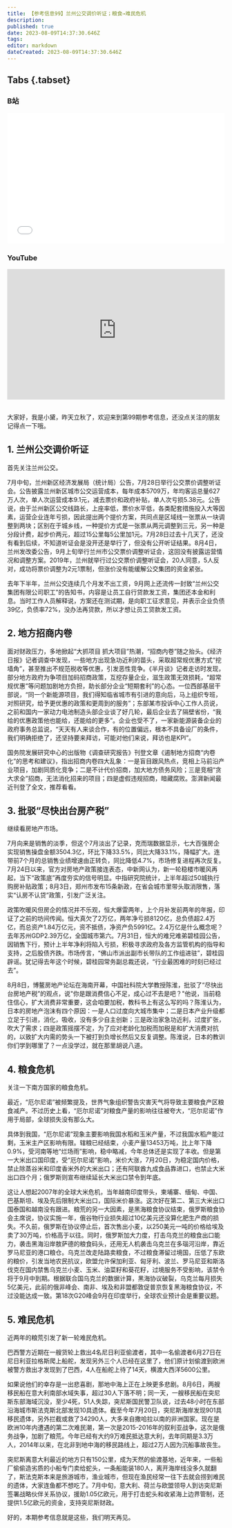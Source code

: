 ```yaml
---
title: 【参考信息99】兰州公交调价听证；粮食→难民危机
description: 
published: true
date: 2023-08-09T14:37:30.646Z
tags: 
editor: markdown
dateCreated: 2023-08-09T14:37:30.646Z
---
```


## Tabs {.tabset}
### B站
<div style="position: relative; padding: 30% 45%;">
<iframe style="position: absolute; width: 100%; height: 100%; left: 0; top: 0;" src="//player.bilibili.com/player.html?&bvid=BV1Hz4y1W7YL&page=1&as_wide=1&high_quality=1&danmaku=1&autoplay=0" scrolling="no" border="0" frameborder="no" framespacing="0" allowfullscreen="true"></iframe>
</div>

### YouTube
<div style="position: relative; padding: 30% 45%;">
<iframe style="position: absolute; top: 0; left: 0; width: 100%; height: 100%;" src="https://www.youtube-nocookie.com/embed/YouTubeVID" title="YouTube video player" frameborder="0" allow="accelerometer; autoplay; clipboard-write; encrypted-media; gyroscope; picture-in-picture" allowfullscreen></iframe>
</div>

## 

大家好，我是小黛，昨天立秋了，欢迎来到第99期参考信息，还没点关注的朋友记得点一下哦。

## 1. 兰州公交调价听证

首先关注兰州公交。

7月中旬，兰州新区经济发展局（统计局）公告，7月28日举行公交票价调整听证会。公告披露兰州新区城市公交运营成本，每年成本5709万，年均客运总量627万人次，单人次运营成本9.1元，减去票价和政府补贴，单人次亏损5.38元。公告说，由于兰州新区公交线路长，上座率低，票价水平低，各类配套措施投入大等因素，运营企业连年亏损，因此提出两个提价方案，共同点是区域线一张票从一块调整到两块；区别在于城乡线，一种提价方式是一张票从两元调整到三元，另一种是分段计费，起步价两元，超过15公里每5公里加1元。7月28日过去十几天了，还没有看到后续，不知道听证会是没开还是举行了，但没有公开听证结果。8月4日，兰州发改委公告，9月上旬举行兰州市公交票价调整听证会，这回没有披露运营情况和调整方案。2019年，兰州就举行过公交票价调整听证会，20人同意，5人反对，成功将票价调整为2元1票制，但涨价没有能缓解公交集团的资金紧张。

去年下半年，兰州公交连续几个月发不出工资，9月网上还流传一封致“兰州公交集团有限公司职工”的告知书，内容是让员工自行贷款发工资，集团还本金和利息。当时工作人员解释说，方案还在测试期，是向职工征求意见，并表示企业负债39亿，负债率72%，没办法再贷款，所以才想让员工贷款发工资。

## 2. 地方招商内卷

面对财政压力，多地掀起“大抓项目 抓大项目”热潮，“招商内卷”随之抬头。《经济日报》记者调查中发现，一些地方出现急功近利的苗头，采取超常规优惠方式“挖墙角”，甚至推出不规范税收等优惠，引发恶性竞争。《半月谈》记者走访时发现，部分地方政府为争项目加码招商政策，互挖存量企业，滋生政策无效损耗，“超常规优惠”等问题加剧地方负担，助长部分企业“短期套利”的心态。一位西部基层干部说，“同一个新能源项目，我们得知临省城市有引进的意向后，马上组织专班，对照研究，给予更优惠的政策和更周到的服务”；东部某市投诉中心工作人员说，之前和国内一家动力电池制造头部企业谈了好几轮，最后企业去了隔壁省份，“我给的优惠政策他也能给，还能给的更多”。企业也受不了，一家新能源装备企业的政府事务总监说，“天天有人来谈合作，有的位置偏远，根本不具备设厂的条件，我们明确拒绝了，还坚持要来拜访，可能对他们来说，拜访也是KPI”。

国务院发展研究中心的出版物《调查研究报告》刊登文章《遏制地方招商“内卷化”的思考和建议》，指出招商内卷四大乱象：一是盲目跟风热点，竞相上马前沿产业项目，加剧同质化竞争；二是不计代价招商，加大地方债务风险；三是竞相“贪大求全”招商，无法消化招来的项目；四是虚假违规招商，暗藏腐败。澎湃新闻最近刊登了全文，推荐看看。


## 3. 批驳“尽快出台房产税”

继续看房地产市场。

7月向来是销售的淡季，但这个7月淡出了记录，克而瑞数据显示，七大百强房企实现销售操盘金额3504.3亿，环比下降33.5%，同比大降33.1%，降幅扩大。连带前7个月的总销售业绩增速由正转负，同比降低4.7%，市场修复进程再次反复。7月24日以来，官方对房地产政策接连表态，中新网认为，新一轮稳楼市暖风再起，当下“政策底”再度夯实的信号明显。中指研究院统计，上半年超过50城执行购房补贴政策；8月3日，郑州市发布15条新政，在省会城市里带头取消限售，落实“认房不认贷”政策，引发广泛关注。

政策吹暖风但房企的情况并不乐观，恒大爆雷两年，上个月补发前两年的年报，印证了之前的坊间传闻。恒大真欠了2万亿，两年净亏损8120亿，总负债超2.4万亿，而总资产1.84万亿元，资不抵债，净资产负5991亿。2.4万亿是什么概念呢？去年苏州GDP2.39万亿，全国城市第六。7月31日，恒大的难兄难弟碧桂园公告，因销售下行，预计上半年净利将陷入亏损，积极寻求政府及各方监管机构的指导和支持，之后股债齐跌。市场传言，“佛山市派出副市长带队的工作组进驻”，碧桂园辟谣。犹记得去年这个时候，碧桂园常务副总裁还说，“行业最困难的时刻已经过去”。

8月8日，博鳌房地产论坛在海南开幕，中国社科院大学教授陈淮，批驳了“尽快出台房地产税”的观点，说"你是跟消费信心不足，成心过不去是吧？"他说，当前稳住信心，扩大消费非常重要，这会咱要加税，教科书上有这么写的吗？陈淮认为，日本的房地产泡沫有四个原因：一是人口过度向大城市集中；二是日本产业升级都立足于引进，消化，吸收，没有多少自主创新；三是政治家急功近利，过度扩张，吹大了需求；四是政策摇摆不定，为了应对老龄化加税而加税是和扩大消费对抗的，以致扩大内需的势头一下被打到负增长然后又反复调整。陈淮说，日本的教训你们学到哪里了？一点没学过，就在那里胡说八道。

## 4. 粮食危机

关注一下南方国家的粮食危机。

最近，“厄尔尼诺”被频繁提及，世界气象组织警告灾害天气将导致主要粮食产区粮食减产。不过历史上看，“厄尔尼诺”对粮食产量的影响往往被夸大，“厄尔尼诺”作用于局部，全球损失没有那么大。

具体到我国，“厄尔尼诺”现象主要影响我国水稻和玉米产量，不过我国水稻产能过剩，玉米主产区影响有限。辖粮已经结束，小麦产量13453万吨，比上年下降0.9%，受河南等地“烂场雨”影响，稳中略减，今年总体还是实现了丰收。但是第一大米出口国印度，受“厄尔尼诺”影响，米价大涨，7月20日，为稳定国内价格，禁止除蒸谷米和印度香米外的大米出口；还有阿联酋九成食品靠进口，也禁止大米出口四个月；俄罗斯则宣布继续延长大米出口禁令到年底。

这让人想起2007年的全球大米危机，当年越南印度带头，柬埔寨、缅甸、中国、巴基斯坦、埃及先后限制大米出口，国际米价暴涨。这次好在第二、第三大米出口国泰国和越南没有跟进。粮荒的另一大因素，是黑海粮食协议结束，俄罗斯粮食协会主席说，协议实施一年，俄谷物行业损失超过10亿美元还没算化肥生产商的损失。不久前，俄罗斯在协议停止后，首次售出小麦，以250美元一吨的价格给埃及卖了30万吨，价格高于以往。同时，俄罗斯加大力度，打击乌克兰的粮食出口能力，袭击黑海沿岸敖萨德的粮食码头，还用无人机袭击乌克兰在多瑙河沿岸，靠近罗马尼亚的港口粮仓。乌克兰改走陆路卖粮食，不过粮食滞留过境国，压低了东欧的粮价，引发当地农民抗议，欧盟允许保加利亚、匈牙利、波兰、罗马尼亚和斯洛伐克在国内禁售乌克兰小麦、玉米、油菜籽和葵花籽，过境服务不受影响，该禁令将于9月中到期。根据联合国乌克兰的数据计算，黑海协议破裂，乌克兰每月损失5亿美元，此前的俄非峰会、南非、埃及和非盟都敦促普京恢复黑海粮食协议，不过没能达成一致。第18次G20峰会9月在印度举行，全球农业预计会是重要议题。

## 5. 难民危机

近两年的粮荒引发了新一轮难民危机。

巴西警方近期在一艘货轮上救出4名尼日利亚偷渡者，其中一名偷渡者6月27日在尼日利亚拉格斯爬上船舵，发现另外三个人已经在这里了，他们原计划偷渡到欧洲被警方救出才发现到了巴西，4人在船舵上待了14天，横渡大西洋5600公里。

如果说他们的幸存是一出悲喜剧，那地中海上正在上映更多悲剧。8月6日，两艘移民船在意大利南部水域失事，超过30人下落不明；同一天，一艘移民船在突尼斯东部海域沉没，至少4死，51人失踪，突尼斯国民警卫队说，过去48小时在东部沿海城市斯法克斯北部发现10具遗体。截至今年7月20日，突尼斯海岸发现901具移民遗体，另外拦截或救了34290人，大多来自撒哈拉以南的非洲国家。现在是欧洲10年内遭遇的第二次难民潮，第一次是2015-2016年的叙利亚战争，这次是俄务战争，加剧了粮荒。今年已经有大约9万难民抵达意大利，去年同期是3.3万人，2014年以来，在北非到地中海的移民路线上，超过2万人因为沉船事故丧生。

突尼斯离意大利最近的地方只有150公里，成为天然的偷渡基地，近年来，一些船厂偷偷造劣质的小船专门卖给蛇头，一条船能装180人，离开海岸线没多久就翻了，斯法克斯本来是旅游城市，渔业城市，但现在渔民经常一往下去就会捞到难民的遗体，大家连鱼都不想吃了。7月中旬，意大利、荷兰与欧盟领导人到访突尼斯签署战略伙伴关系协议，援助1.05亿欧元，用于打击蛇头和收紧海上边界管制，还提供1.5亿欧元的资金，支持突尼斯财政。

好的，本期参考信息就是这些，我们明天再见。

